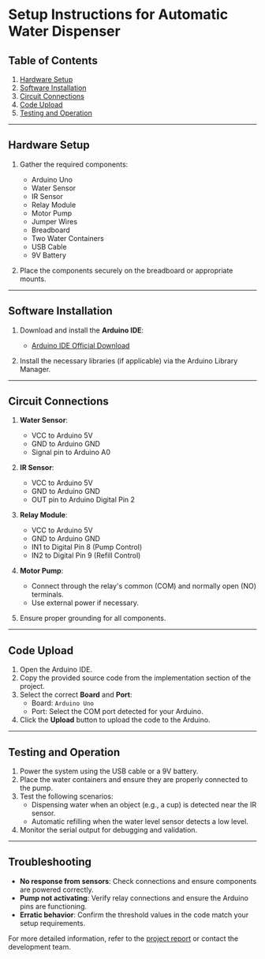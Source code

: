 # Setup Instructions for Automatic Water Dispenser

## Table of Contents
1. [Hardware Setup](#hardware-setup)
2. [Software Installation](#software-installation)
3. [Circuit Connections](#circuit-connections)
4. [Code Upload](#code-upload)
5. [Testing and Operation](#testing-and-operation)

---

## Hardware Setup
1. Gather the required components:
   - Arduino Uno
   - Water Sensor
   - IR Sensor
   - Relay Module
   - Motor Pump
   - Jumper Wires
   - Breadboard
   - Two Water Containers
   - USB Cable
   - 9V Battery

2. Place the components securely on the breadboard or appropriate mounts.

---

## Software Installation
1. Download and install the **Arduino IDE**:
   - [Arduino IDE Official Download](https://www.arduino.cc/en/software)

2. Install the necessary libraries (if applicable) via the Arduino Library Manager.

---

## Circuit Connections
1. **Water Sensor**:
   - VCC to Arduino 5V
   - GND to Arduino GND
   - Signal pin to Arduino A0

2. **IR Sensor**:
   - VCC to Arduino 5V
   - GND to Arduino GND
   - OUT pin to Arduino Digital Pin 2

3. **Relay Module**:
   - VCC to Arduino 5V
   - GND to Arduino GND
   - IN1 to Digital Pin 8 (Pump Control)
   - IN2 to Digital Pin 9 (Refill Control)

4. **Motor Pump**:
   - Connect through the relay's common (COM) and normally open (NO) terminals.
   - Use external power if necessary.

5. Ensure proper grounding for all components.

---

## Code Upload
1. Open the Arduino IDE.
2. Copy the provided source code from the implementation section of the project.
3. Select the correct **Board** and **Port**:
   - Board: `Arduino Uno`
   - Port: Select the COM port detected for your Arduino.
4. Click the **Upload** button to upload the code to the Arduino.

---

## Testing and Operation
1. Power the system using the USB cable or a 9V battery.
2. Place the water containers and ensure they are properly connected to the pump.
3. Test the following scenarios:
   - Dispensing water when an object (e.g., a cup) is detected near the IR sensor.
   - Automatic refilling when the water level sensor detects a low level.
4. Monitor the serial output for debugging and validation.

---

## Troubleshooting
- **No response from sensors**: Check connections and ensure components are powered correctly.
- **Pump not activating**: Verify relay connections and ensure the Arduino pins are functioning.
- **Erratic behavior**: Confirm the threshold values in the code match your setup requirements.

For more detailed information, refer to the [project report](#) or contact the development team.
